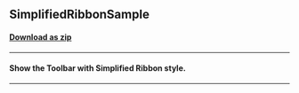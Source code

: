 ## SimplifiedRibbonSample
#### [Download as zip](https://downgit.github.io/#/home?url=https://github.com/GrapeCity/ComponentOne-WPF-Samples/tree/master/NET_4.5.2/C1.WPF.Toolbar/CS/SimplifiedRibbonSample)
____
#### Show the Toolbar with Simplified Ribbon style. 
____
